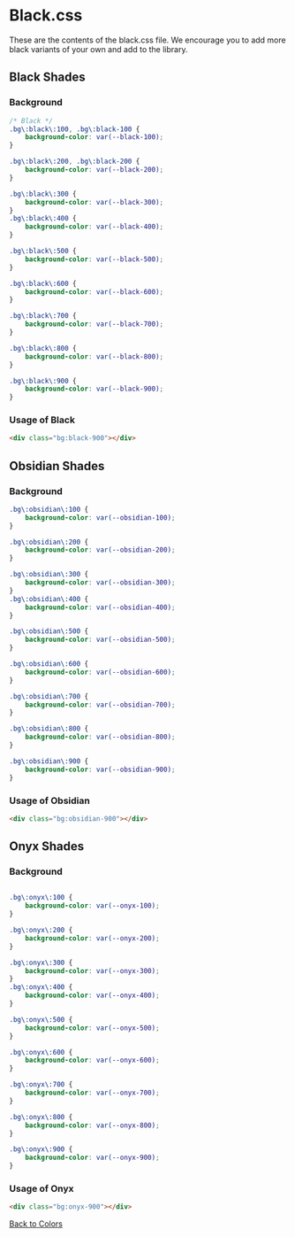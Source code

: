 # Black.css

These are the contents of the black.css file. We encourage you to add more black variants of your own and add to the library.

## Black Shades

### Background

```css
/* Black */
.bg\:black\:100, .bg\:black-100 {
    background-color: var(--black-100);
}

.bg\:black\:200, .bg\:black-200 {
    background-color: var(--black-200);
}

.bg\:black\:300 {
    background-color: var(--black-300);
}
.bg\:black\:400 {
    background-color: var(--black-400);
}

.bg\:black\:500 {
    background-color: var(--black-500);
}

.bg\:black\:600 {
    background-color: var(--black-600);
}

.bg\:black\:700 {
    background-color: var(--black-700);
}

.bg\:black\:800 {
    background-color: var(--black-800);
}

.bg\:black\:900 {
    background-color: var(--black-900);
}
```

### Usage of Black

```html
<div class="bg:black-900"></div>
```

## Obsidian Shades

### Background

```css
.bg\:obsidian\:100 {
    background-color: var(--obsidian-100);
}

.bg\:obsidian\:200 {
    background-color: var(--obsidian-200);
}

.bg\:obsidian\:300 {
    background-color: var(--obsidian-300);
}
.bg\:obsidian\:400 {
    background-color: var(--obsidian-400);
}

.bg\:obsidian\:500 {
    background-color: var(--obsidian-500);
}

.bg\:obsidian\:600 {
    background-color: var(--obsidian-600);
}

.bg\:obsidian\:700 {
    background-color: var(--obsidian-700);
}

.bg\:obsidian\:800 {
    background-color: var(--obsidian-800);
}

.bg\:obsidian\:900 {
    background-color: var(--obsidian-900);
}
```

### Usage of Obsidian

```html
<div class="bg:obsidian-900"></div>
```

## Onyx Shades

### Background

```css

.bg\:onyx\:100 {
    background-color: var(--onyx-100);
}

.bg\:onyx\:200 {
    background-color: var(--onyx-200);
}

.bg\:onyx\:300 {
    background-color: var(--onyx-300);
}
.bg\:onyx\:400 {
    background-color: var(--onyx-400);
}

.bg\:onyx\:500 {
    background-color: var(--onyx-500);
}

.bg\:onyx\:600 {
    background-color: var(--onyx-600);
}

.bg\:onyx\:700 {
    background-color: var(--onyx-700);
}

.bg\:onyx\:800 {
    background-color: var(--onyx-800);
}

.bg\:onyx\:900 {
    background-color: var(--onyx-900);
}
```

### Usage of Onyx

```html
<div class="bg:onyx-900"></div>
```

[Back to Colors](/docs/berilliumCSS/color/color.md)
